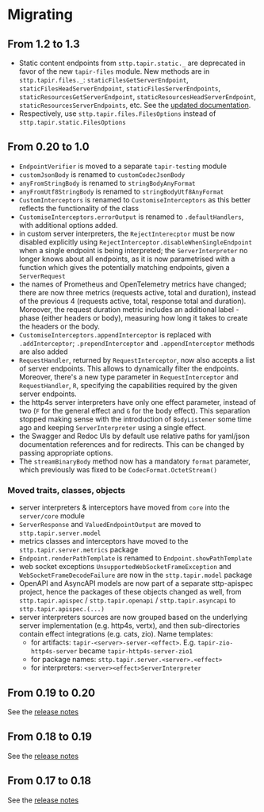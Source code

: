 # Migrating

## From 1.2 to 1.3

- Static content endpoints from `sttp.tapir.static._` are deprecated in favor of the new `tapir-files` module. New methods are in `sttp.tapir.files._`: `staticFilesGetServerEndpoint`, `staticFilesHeadServerEndpoint`, `staticFilesServerEndpoints`, `staticResourcesGetServerEndpoint`, `staticResourcesHeadServerEndpoint`, `staticResourcesServerEndpoints`, etc. See the [updated documentation](endpoint/static.md).
- Respectively, use `sttp.tapir.files.FilesOptions` instead of `sttp.tapir.static.FilesOptions`

## From 0.20 to 1.0

- `EndpointVerifier` is moved to a separate `tapir-testing` module
- `customJsonBody` is renamed to `customCodecJsonBody`
- `anyFromStringBody` is renamed to `stringBodyAnyFormat`
- `anyFromUtf8StringBody` is renamed to `stringBodyUtf8AnyFormat`
- `CustomInterceptors` is renamed to `CustomiseInterceptors` as this better reflects the functionality of the class
- `CustomiseInterceptors.errorOutput` is renamed to `.defaultHandlers`, with additional options added.
- in custom server interpreters, the `RejectInterecptor` must be now disabled explicitly using `RejectInterceptor.disableWhenSingleEndpoint` when a single endpoint is being interpreted; the `ServerInterpreter` no longer knows about all endpoints, as it is now parametrised with a function which gives the potentially matching endpoints, given a `ServerRequest`
- the names of Prometheus and OpenTelemetry metrics have changed; there are now three metrics (requests active, total and duration), instead of the previous 4 (requests active, total, response total and duration). Moreover, the request duration metric includes an additional label - phase (either headers or body), measuring how long it takes to create the headers or the body.
- `CustomiseInterceptors.appendInterceptor` is replaced with `.addInterceptor`; `.prependInterceptor` and `.appendInterceptor` methods are also added
- `RequestHandler`, returned by `RequestInterceptor`, now also accepts a list of server endpoints. This allows to dynamically filter the endpoints. Moreover, there's a new type parameter in `RequestInterceptor` and `RequestHandler`, `R`, specifying the capabilities required by the given server endpoints.
- the http4s server interpreters have only one effect parameter, instead of two (`F` for the general effect and `G` for the body effect). This separation stopped making sense with the introduction of `BodyListener` some time ago and keeping `ServerInterpreter` using a single effect.
- the Swagger and Redoc UIs by default use relative paths for yaml/json documentation references and for redirects. This can be changed by passing appropriate options.
- The `streamBinaryBody` method now has a mandatory `format` parameter, which previously was fixed to be `CodecFormat.OctetStream()`

### Moved traits, classes, objects

- server interpreters & interceptors have moved from `core` into the `server/core` module
- `ServerResponse` and `ValuedEndpointOutput` are moved to `sttp.tapir.server.model`
- metrics classes and interceptors have moved to the `sttp.tapir.server.metrics` package
- `Endpoint.renderPathTemplate` is renamed to `Endpoint.showPathTemplate`
- web socket exceptions `UnsupportedWebSocketFrameException` and `WebSocketFrameDecodeFailure` are now in the `sttp.tapir.model` package
- OpenAPI and AsyncAPI models are now part of a separate sttp-apispec project, hence the packages of these objects changed as well, from `sttp.tapir.apispec` / `sttp.tapir.openapi` / `sttp.tapir.asyncapi` to `sttp.tapir.apispec.(...)`
- server interpreters sources are now grouped based on the underlying server implementation (e.g. http4s, vertx), and then sub-directories contain effect integrations (e.g. cats, zio). Name templates:
  - for artifacts: `tapir-<server>-server-<effect>`. E.g. `tapir-zio-http4s-server` became `tapir-http4s-server-zio1`
  - for package names: `sttp.tapir.server.<server>.<effect>`
  - for interpreters: `<server><effect>ServerInterpreter`

## From 0.19 to 0.20

See the [release notes](https://github.com/softwaremill/tapir/releases/tag/v0.20.0)

## From 0.18 to 0.19

See the [release notes](https://github.com/softwaremill/tapir/releases/tag/v0.19.0)

## From 0.17 to 0.18

See the [release notes](https://github.com/softwaremill/tapir/releases/tag/v0.18.0)
